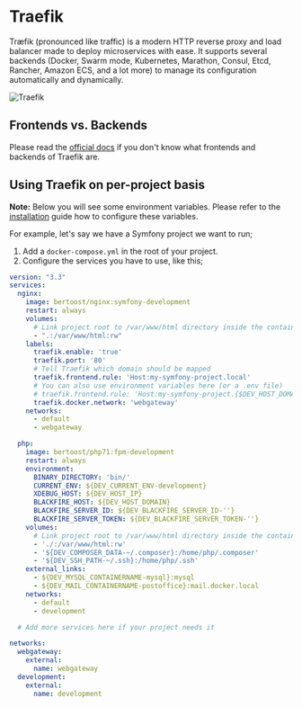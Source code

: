 # Traefik

Træfik (pronounced like traffic) is a modern HTTP reverse proxy and load balancer made to deploy microservices with ease. It supports several backends (Docker, Swarm mode, Kubernetes, Marathon, Consul, Etcd, Rancher, Amazon ECS, and a lot more) to manage its configuration automatically and dynamically.

![Traefik](https://docs.traefik.io/img/architecture.png "Traefik")

## Frontends vs. Backends

Please read the [official docs](https://docs.traefik.io/basics/) if you don't know what frontends and backends of Traefik are.

## Using Traefik on per-project basis

__Note:__ Below you will see some environment variables. Please refer to the [installation](Installation.md) guide how to configure these variables.

For example, let's say we have a Symfony project we want to run;

1. Add a `docker-compose.yml` in the root of your project.
1. Configure the services you have to use, like this;

```yaml
version: "3.3"
services:
  nginx:
    image: bertoost/nginx:symfony-development
    restart: always
    volumes:
      # Link project root to /var/www/html directory inside the container
      - ".:/var/www/html:rw"
    labels:
      traefik.enable: 'true'
      traefik.port: '80'
      # Tell Traefik which domain should be mapped
      traefik.frontend.rule: 'Host:my-symfony-project.local'
      # You can also use environment variables here (or a .env file)
      # traefik.frontend.rule: 'Host:my-symfony-project.{$DEV_HOST_DOMAIN}'
      traefik.docker.network: 'webgateway'
    networks:
      - default
      - webgateway

  php:
    image: bertoost/php71:fpm-development
    restart: always
    environment:
      BINARY_DIRECTORY: 'bin/'
      CURRENT_ENV: ${DEV_CURRENT_ENV-development}
      XDEBUG_HOST: ${DEV_HOST_IP}
      BLACKFIRE_HOST: ${DEV_HOST_DOMAIN}
      BLACKFIRE_SERVER_ID: ${DEV_BLACKFIRE_SERVER_ID-''}
      BLACKFIRE_SERVER_TOKEN: ${DEV_BLACKFIRE_SERVER_TOKEN-''}
    volumes:
      # Link project root to /var/www/html directory inside the container
      - './:/var/www/html:rw'
      - '${DEV_COMPOSER_DATA-~/.composer}:/home/php/.composer'
      - '${DEV_SSH_PATH-~/.ssh}:/home/php/.ssh'
    external_links:
      - ${DEV_MYSQL_CONTAINERNAME-mysql}:mysql
      - ${DEV_MAIL_CONTAINERNAME-postoffice}:mail.docker.local
    networks:
      - default
      - development

  # Add more services here if your project needs it

networks:
  webgateway:
    external:
      name: webgateway
  development:
    external:
      name: development
```